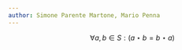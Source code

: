 ```yaml
---
author: Simone Parente Martone, Mario Penna
---
```


$$\forall a, b \in S : (a \star b = b \star a) $$
